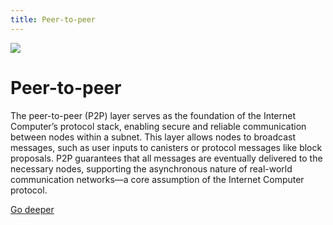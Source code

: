 ```yaml
---
title: Peer-to-peer
---
```


![](/img/how-it-works/peer-to-peer.webp)

# Peer-to-peer

The peer-to-peer (P2P) layer serves as the foundation of the Internet Computer’s protocol stack, enabling secure and reliable communication between nodes within a subnet. This layer allows nodes to broadcast messages, such as user inputs to canisters or protocol messages like block proposals. P2P guarantees that all messages are eventually delivered to the necessary nodes, supporting the asynchronous nature of real-world communication networks—a core assumption of the Internet Computer protocol.

[Go deeper](/how-it-works/peer-to-peer-p2p/)
